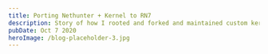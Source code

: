 ```yaml
---
title: Porting Nethunter + Kernel to RN7
description: Story of how I rooted and forked and maintained custom kernel for A10/A11 on-top of custom rom.
pubDate: Oct 7 2020
heroImage: /blog-placeholder-3.jpg
---
```

